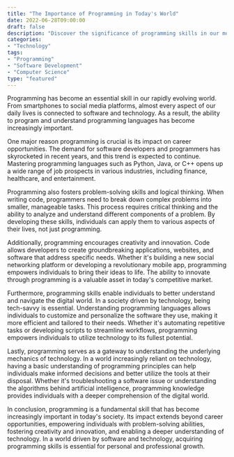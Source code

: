 ```yaml
---
title: "The Importance of Programming in Today's World"
date: 2022-06-28T09:00:00
draft: false
description: "Discover the significance of programming skills in our modern society."
categories:
- "Technology"
tags:
- "Programming"
- "Software Development"
- "Computer Science"
type: "featured"
---
```

 
Programming has become an essential skill in our rapidly evolving world. From smartphones to social media platforms, almost every aspect of our daily lives is connected to software and technology. As a result, the ability to program and understand programming languages has become increasingly important.

One major reason programming is crucial is its impact on career opportunities. The demand for software developers and programmers has skyrocketed in recent years, and this trend is expected to continue. Mastering programming languages such as Python, Java, or C++ opens up a wide range of job prospects in various industries, including finance, healthcare, and entertainment.

Programming also fosters problem-solving skills and logical thinking. When writing code, programmers need to break down complex problems into smaller, manageable tasks. This process requires critical thinking and the ability to analyze and understand different components of a problem. By developing these skills, individuals can apply them to various aspects of their lives, not just programming.

Additionally, programming encourages creativity and innovation. Code allows developers to create groundbreaking applications, websites, and software that address specific needs. Whether it's building a new social networking platform or developing a revolutionary mobile app, programming empowers individuals to bring their ideas to life. The ability to innovate through programming is a valuable asset in today's competitive market.

Furthermore, programming skills enable individuals to better understand and navigate the digital world. In a society driven by technology, being tech-savvy is essential. Understanding programming languages allows individuals to customize and personalize the software they use, making it more efficient and tailored to their needs. Whether it's automating repetitive tasks or developing scripts to streamline workflows, programming empowers individuals to utilize technology to its fullest potential.

Lastly, programming serves as a gateway to understanding the underlying mechanics of technology. In a world increasingly reliant on technology, having a basic understanding of programming principles can help individuals make informed decisions and better utilize the tools at their disposal. Whether it's troubleshooting a software issue or understanding the algorithms behind artificial intelligence, programming knowledge provides individuals with a deeper comprehension of the digital world.

In conclusion, programming is a fundamental skill that has become increasingly important in today's society. Its impact extends beyond career opportunities, empowering individuals with problem-solving abilities, fostering creativity and innovation, and enabling a deeper understanding of technology. In a world driven by software and technology, acquiring programming skills is essential for personal and professional growth.

